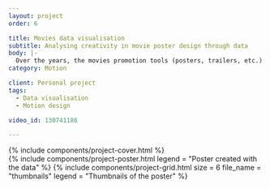 ```yaml
---
layout: project
order: 6

title: Movies data visualisation
subtitle: Analysing creativity in movie poster design through data
body: |-
  Over the years, the movies promotion tools (posters, trailers, etc.) became formatted and began to suffer form a lack of creativity. Kinotype offers a new insight and addresses this issue through the lense of Science-fiction movies. These posters and trailers, generated by data collection, demonstrate this standardization.
category: Motion

client: Personal project
tags: 
  - Data visualisation
  - Motion design

video_id: 130741186

---
```


<div class="section section--fullWidth">
  <div class="section__container">
    {% include components/project-cover.html %}
  </div>
</div>

<div class="section">
  <div class="section__container">
    {% include components/project-poster.html
      legend = "Poster created with the data"
    %}
    {% include components/project-grid.html
      size = 6
      file_name = "thumbnails"
      legend = "Thumbnails of the poster"
    %}
  </div>
</div>
